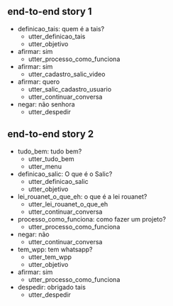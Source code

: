 ## end-to-end story 1
* definicao_tais: quem é a tais?
    - utter_definicao_tais
    - utter_objetivo
* afirmar: sim
    - utter_processo_como_funciona
* afirmar: sim
   - utter_cadastro_salic_video
* afirmar: quero
   - utter_salic_cadastro_usuario
   - utter_continuar_conversa
* negar: não senhora
   - utter_despedir

## end-to-end story 2
* tudo_bem: tudo bem?
    - utter_tudo_bem
    - utter_menu
* definicao_salic: O que é o Salic?
    - utter_definicao_salic
    - utter_objetivo
* lei_rouanet_o_que_eh: o que é a lei rouanet?
    - utter_lei_rouanet_o_que_eh
    - utter_continuar_conversa
* processo_como_funciona: como fazer um projeto?
    - utter_processo_como_funciona
* negar: não
    - utter_continuar_conversa
* tem_wpp: tem whatsapp?
    - utter_tem_wpp
    - utter_objetivo
* afirmar: sim
    - utter_processo_como_funciona
* despedir: obrigado tais
    - utter_despedir
